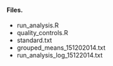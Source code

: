#### Files.

* run_analysis.R
* quality_controls.R
* standard.txt
* grouped_means_151202014.txt
* run_analysis_log_15122014.txt
